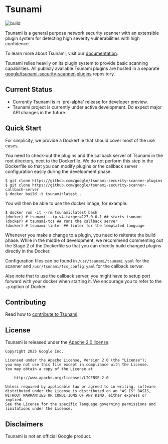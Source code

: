 # Tsunami

![build](https://github.com/google/tsunami-security-scanner/workflows/build/badge.svg)

Tsunami is a general purpose network security scanner with an extensible plugin
system for detecting high severity vulnerabilities with high confidence.

To learn more about Tsunami, visit our
[documentation](https://google.github.io/tsunami-security-scanner/).

Tsunami relies heavily on its plugin system to provide basic scanning
capabilities. All publicly available Tsunami plugins are hosted in a separate
[google/tsunami-security-scanner-plugins](https://github.com/google/tsunami-security-scanner-plugins)
repository.

## Current Status

*   Currently Tsunami is in 'pre-alpha' release for developer preview.
*   Tsunami project is currently under active development. Do expect major API
    changes in the future.

## Quick Start

For simplicity, we provide a Dockerfile that should cover most of the use
cases.

You need to check-out the plugins and the callback server of Tsunami in the
root directory, next to the Dockerfile. We do not perform this step in the
Dockerfile so that you can modify plugins or the callback server configuration
easily during the development phase.

```
$ git clone https://github.com/google/tsunami-security-scanner-plugins
$ git clone https://github.com/google/tsunami-security-scanner-callback-server
$ docker build -t tsunami:latest .
```

You will then be able to use the docker image, for example:

```
$ docker run -it --rm tsunami:latest bash
(docker) # tsunami --ip-v4-target=127.0.0.1 ## starts tsunami
(docker) # tsunami-tcs ## runs the callback server
(docker) # tsunami-linter ## linter for the templated language
```

Whenever you make a change to a plugin, you need to reiterate the build phase.
While in the middle of development, we recommend commenting out the Stage 2 of
the Dockerfile so that you can directly build changed plugins directly in the
Docker.

Configuration files can be found in `/usr/tsunami/tsunami.yaml` for the scanner
and `/usr/tsunami/tcs_config.yaml` for the callback server.

Also note that to use the callback server, you might have to setup port forward
with your docker when starting it. We encourage you to refer to the `-p` option
of Docker.

## Contributing

Read how to [contribute to Tsunami](docs/contribute/contributing.md).

## License

Tsunami is released under the [Apache 2.0 license](LICENSE).

```
Copyright 2025 Google Inc.

Licensed under the Apache License, Version 2.0 (the "License");
you may not use this file except in compliance with the License.
You may obtain a copy of the License at

    http://www.apache.org/licenses/LICENSE-2.0

Unless required by applicable law or agreed to in writing, software
distributed under the License is distributed on an "AS IS" BASIS,
WITHOUT WARRANTIES OR CONDITIONS OF ANY KIND, either express or implied.
See the License for the specific language governing permissions and
limitations under the License.
```

## Disclaimers

Tsunami is not an official Google product.

